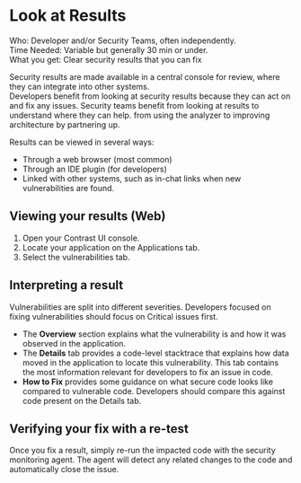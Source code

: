 # Look at Results

Who: Developer and/or Security Teams, often independently.<br/>
Time Needed: Variable but generally 30 min or under.<br/>
What you get: Clear security results that you can fix

Security results are made available in a central console for review, where they can integrate into other systems.<br/>
Developers benefit from looking at security results because they can act on and fix any issues.
Security teams benefit from looking at results to understand where they can help. from using the analyzer to improving architecture by partnering up.

Results can be viewed in several ways:
- Through a web browser (most common)
- Through an IDE plugin (for developers)
- Linked with other systems, such as in-chat links when new vulnerabilities are found.

## Viewing your results (Web)

1. Open your Contrast UI console.
1. Locate your application on the Applications tab.
1. Select the vulnerabilities tab.

## Interpreting a result

Vulnerabilities are split into different severities. Developers focused on fixing vulnerabilities should focus on Critical issues first.

- The **Overview** section explains what the vulnerability is and how it was observed in the application.
- The **Details** tab provides a code-level stacktrace that explains how data moved in the application to locate this vulnerability. This tab contains the most information relevant for developers to fix an issue in code.
- **How to Fix** provides some guidance on what secure code looks like compared to vulnerable code. Developers should compare this against code present on the Details tab.

## Verifying your fix with a re-test

Once you fix a result, simply re-run the impacted code with the security monitoring agent. The agent will detect any related changes to the code and automatically close the issue.